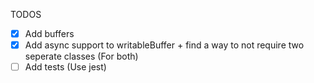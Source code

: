TODOS
- [x] Add buffers
- [x] Add async support to writableBuffer + find a way to not require two seperate classes (For both) 
- [ ] Add tests (Use jest)